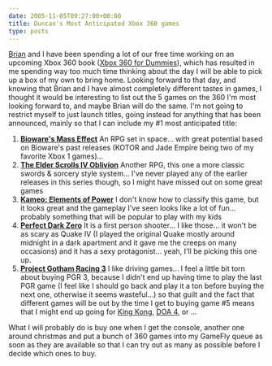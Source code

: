 ```yaml
---
date: 2005-11-05T09:27:00+00:00
title: Duncan's Most Anticipated Xbox 360 games
type: posts
---
```

[Brian](https://www.bufferoverrun.net) and I have been spending a lot of our free time working on an upcoming Xbox 360 book ([Xbox 360 for Dummies](https://www.xbox4dummies.com)), which has resulted in me spending way too much time thinking about the day I will be able to pick up a box of my own to bring home. Looking forward to that day, and knowing that Brian and I have almost completely different tastes in games, I thought it would be interesting to list out the 5 games on the 360 I'm most looking forward to, and maybe Brian will do the same. I'm not going to restrict myself to just launch titles, going instead for anything that has been announced, mainly so that I can include my #1 most anticipated title:

  1. **[Bioware's Mass Effect](https://masseffect.bioware.com/")**
    An RPG set in space... with great potential based on Bioware's past releases (KOTOR and Jade Empire being two of my favorite Xbox 1 games)...
  2. **[The Elder Scrolls IV Oblivion](https://www.elderscrolls.com)**
    Another RPG, this one a more classic swords & sorcery style system... I've never played any of the earlier releases in this series though, so I might have missed out on some great games
  3. **[Kameo: Elements of Power](https://www.kameo.com)**
    I don't know how to classify this game, but it looks great and the gameplay I've seen looks like a lot of fun... probably something that will be popular to play with my kids
  4. **[Perfect Dark Zero](https://www.perfectdarkzero.com)**
    It is a first person shooter... I like those... it won't be as scary as Quake IV (I played the original Quake mostly around midnight in a dark apartment and it gave me the creeps on many occasions) and it has a sexy protagonist... yeah, I'll be picking this one up.
  5. **[Project Gotham Racing 3](https://www.xbox.com/en-us/games/p/projectgothamracing3/default.htm)**
    I like driving games... I feel a little bit torn about buying PGR 3, because I didn't end up having time to play the last PGR game (I feel like I should go back and play it a ton before buying the next one, otherwise it seems wasteful...) so that guilt and the fact that different games will be out by the time I get to buying game #5 means that I might end up going for [King Kong](https://www.xbox.com/en-US/games/k/kingkongxbox360/), [DOA 4](https://www.xbox.com/en-US/games/d/deadoralive4/default.htm), or ...

What I will probably do is buy one when I get the console, another one around christmas and put a bunch of 360 games into my GameFly queue as soon as they are available so that I can try out as many as possible before I decide which ones to buy.
